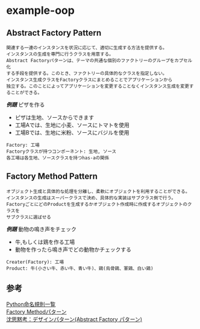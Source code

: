 # example-oop

## Abstract Factory Pattern
```
関連する一連のインスタンスを状況に応じて、適切に生成する方法を提供する。
インスタンスの生成を専門に行うクラスを用意する。
Abstract Factoryパターンは、テーマの共通な個別のファクトリーのグループをカプセル化
する手段を提供する。このとき、ファクトリーの具体的なクラスを指定しない。
インスタンス生成クラスをFactoryクラスにまとめることでアプリケーションから
独立する。このことによってアプリケーションを変更することなくインスタンス生成を変更することができる。
```

***例題***
ピザを作る
- ピザは生地、ソースからできます
- 工場Aでは、生地に小麦、ソースにトマトを使用
- 工場Bでは、生地に米粉、ソースにバジルを使用

```
Factory: 工場
Factoryクラスが持つコンポーネント: 生地, ソース
各工場は各生地、ソースクラスを持つhas-aの関係
```

## Factory Method Pattern
```
オブジェクト生成と具体的な処理を分離し、柔軟にオブジェクトを利用することができる。
インスタンスの生成はスーパークラスで決め、具体的な実装はサブクラス側で行う。
FactoryごとにどのProductを生成するかオブジェクト作成時に作成するオブジェクトのクラスを
サブクラスに選ばせる
```

***例題***
動物の鳴き声をチェック
- 牛,もしくは鶏を作る工場
- 動物を作ったら鳴き声でどの動物かチェックする

```
Creater(Factory): 工場
Product: 牛(小さい牛、赤い牛、青い牛)、鶏(烏骨鶏、軍鶏、白い鶏)
```


## 参考
[Python命名規則一覧](https://qiita.com/naomi7325/items/4eb1d2a40277361e898b)  
[Factory Methodパターン](https://pydp.info/GoF_dp/creation/03_Factory_Method/index.html)  
[沈思黙考：デザインパターン(Abstract Factory パターン)](https://qiita.com/morimotof/items/67a9e2a8d7e15ea321d2)  
